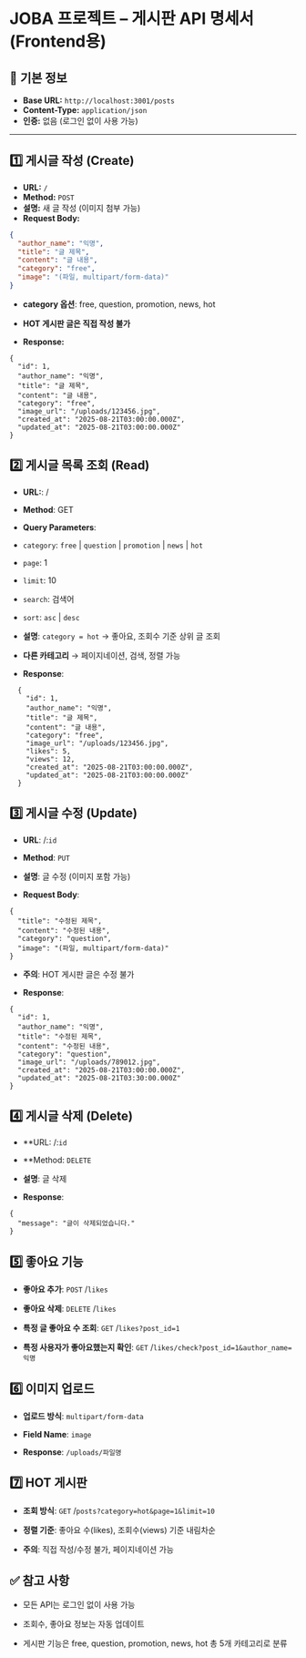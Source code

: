 # JOBA 프로젝트 – 게시판 API 명세서 (Frontend용)

## 📌 기본 정보
- **Base URL:** `http://localhost:3001/posts`
- **Content-Type:** `application/json`
- **인증:** 없음 (로그인 없이 사용 가능)

---

## 1️⃣ 게시글 작성 (Create)

- **URL:** `/`
- **Method:** `POST`
- **설명:** 새 글 작성 (이미지 첨부 가능)
- **Request Body:**
```json
{
  "author_name": "익명",
  "title": "글 제목",
  "content": "글 내용",
  "category": "free", 
  "image": "(파일, multipart/form-data)"
}
```
- **category 옵션**: free, question, promotion, news, hot

- **HOT 게시판 글은 직접 작성 불가**


- **Response:**
```
{
  "id": 1,
  "author_name": "익명",
  "title": "글 제목",
  "content": "글 내용",
  "category": "free",
  "image_url": "/uploads/123456.jpg",
  "created_at": "2025-08-21T03:00:00.000Z",
  "updated_at": "2025-08-21T03:00:00.000Z"
}
```
## 2️⃣ 게시글 목록 조회 (Read)
- **URL:**: /

- **Method**: GET

- **Query Parameters**:

- `category`: `free` | `question` | `promotion` | `news` | `hot`
- `page`: 1
- `limit`: 10
- `search`: 검색어
- `sort`: `asc` | `desc`

- **설명**: `category = hot` → 좋아요, 조회수 기준 상위 글 조회

- **다른 카테고리** → 페이지네이션, 검색, 정렬 가능


- **Response**:
```
  {
    "id": 1,
    "author_name": "익명",
    "title": "글 제목",
    "content": "글 내용",
    "category": "free",
    "image_url": "/uploads/123456.jpg",
    "likes": 5,
    "views": 12,
    "created_at": "2025-08-21T03:00:00.000Z",
    "updated_at": "2025-08-21T03:00:00.000Z"
  }
```


## 3️⃣ 게시글 수정 (Update)
- **URL**: /:`id`

- **Method**: `PUT`

- **설명**: 글 수정 (이미지 포함 가능)


- **Request Body**:
```
{
  "title": "수정된 제목",
  "content": "수정된 내용",
  "category": "question",
  "image": "(파일, multipart/form-data)"
}
```
- **주의**: HOT 게시판 글은 수정 불가


- **Response**:
```
{
  "id": 1,
  "author_name": "익명",
  "title": "수정된 제목",
  "content": "수정된 내용",
  "category": "question",
  "image_url": "/uploads/789012.jpg",
  "created_at": "2025-08-21T03:00:00.000Z",
  "updated_at": "2025-08-21T03:30:00.000Z"
}
```
## 4️⃣ 게시글 삭제 (Delete)
- **URL: /:`id`

- **Method: `DELETE`

- **설명**: 글 삭제


- **Response**:
```
{
  "message": "글이 삭제되었습니다."
}
```
## 5️⃣ 좋아요 기능
- **좋아요 추가**: `POST` /`likes`

- **좋아요 삭제**: `DELETE` /`likes`

- **특정 글 좋아요 수 조회**: `GET` /`likes?post_id=1`

- **특정 사용자가 좋아요했는지 확인**: `GET` /`likes/check?post_id=1&author_name=익명`

## 6️⃣ 이미지 업로드
- **업로드 방식**: `multipart/form-data`

- **Field Name**: `image`

- **Response**: `/uploads/파일명`

## 7️⃣ HOT 게시판
- **조회 방식**: `GET` /`posts?category=hot&page=1&limit=10`

- **정렬 기준**: 좋아요 수(likes), 조회수(views) 기준 내림차순

- **주의**: 직접 작성/수정 불가, 페이지네이션 가능

## ✅ 참고 사항
- 모든 API는 로그인 없이 사용 가능

- 조회수, 좋아요 정보는 자동 업데이트

- 게시판 기능은 free, question, promotion, news, hot 총 5개 카테고리로 분류
